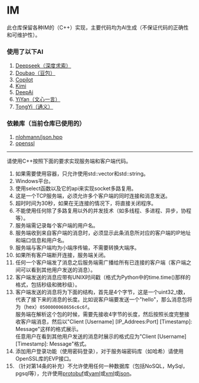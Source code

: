 # IM
此仓库保留各种IM的（C++）实现，主要代码均为AI生成（不保证代码的正确性和可维护性）。

### 使用了以下AI
1. [Deepseek（深度求索）](https://yuanbao.tencent.com/)
2. [Doubao（豆包）](https://www.doubao.com/)
3. [Copilot](https://copilot.microsoft.com/)
4. [Kimi](https://www.kimi.com/)
5. [DeepAi](https://deepai.org/chat)
6. [YiYan（文心一言）](https://yiyan.baidu.com/)
7. [TongYi（通义）](https://www.tongyi.com/)

### 依赖库（当前仓库已使用的）

1. [nlohmann/json.hpp](https://github.com/nlohmann/json/)
2. [openssl](https://github.com/openssl/openssl)

---

请使用C++按照下面的要求实现服务端和客户端代码。

1. 如果需要使用容器，只允许使用std::vector和std::string。
2. Windows平台。
3. 使用select函数以及它的api来实现socket多路复用。
4. 这是一个TCP服务端，必须允许多个客户端的同时连接和消息发送。
5. 超时时间为30秒，如果在无连接的情况下，将直接关闭程序。
6. 不能使用任何除了多路复用以外的并发技术（如多线程、多进程、异步，协程等）。
7. 服务端需记录每个客户端的用户名。
8. 服务端收到来自客户端的消息时，必须显示此条消息所对应的客户端的IP地址和端口信息和用户名。
9. 服务端与客户端均为小端序传输，不需要转换大端序。
10. 如果所有客户端断开连接，服务端关闭。
11. 任何一个客户端发了消息之后服务端需广播给所有已连接的客户端（客户端之间可以看到其他用户发送的消息）。
12. 客户端发送的消息应带有UNIX时间戳（格式为Python中的time.time()那样的格式，包括秒级和微秒级）。
13. 客户端发送的消息将为下面的结构，首先是4个字节，这是一个uint32_t数，代表了接下来的消息的长度。比如说客户端要发送一个"hello"，那么消息包将为（hex）`0500000068656c6c6f`。  
    服务端在解析这个包的时候，需要先接收4字节的长度，然后按照长度完整接收客户端消息，然后以"Client [Username] [IP_Addrees:Port] [Timestamp]: Message"这样的格式展示。  
    任意用户在看到其他用户发送的消息时展示的格式应为"Client [Username] [Timestamp]: Message"格式。
14. 添加用户登录功能（使用密码登录），对于服务端密码库（如哈希）请使用OpenSSL库的EVP接口。
15. （针对第14条的补充）不允许使用任何一种数据库（包括NoSQL，MySql，pgsql等），允许使用[protobuf](https://protobuf.dev)或[yaml](https://yaml.org/)或[xml](https://www.w3schools.com/xml/xml_whatis.asp)或[json](https://en.wikipedia.org/wiki/JSON)。
